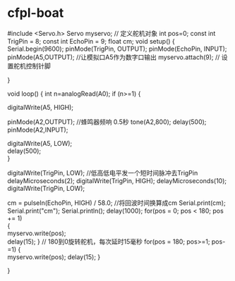 # cfpl-boat
#include <Servo.h>
Servo myservo;  // 定义舵机对象
int pos=0;
const int TrigPin = 8; 
const int EchoPin = 9; 
float cm; 
void setup()
{
  Serial.begin(9600); 
  pinMode(TrigPin, OUTPUT); 
  pinMode(EchoPin, INPUT); 
  pinMode(A5,OUTPUT);   //让模拟口A5作为数字口输出
  myservo.attach(9);  // 设置舵机控制针脚
  
}
 
void loop()
{
 int n=analogRead(A0);
 if (n>=1) 
 {
 
   digitalWrite(A5, HIGH);  
 
pinMode(A2,OUTPUT);     //蜂鸣器频响 0.5秒
  tone(A2,800);
  delay(500);
pinMode(A2,INPUT); 
 
 
  digitalWrite(A5, LOW);   
  delay(500);      
 }
 
  digitalWrite(TrigPin, LOW); //低高低电平发一个短时间脉冲去TrigPin 
  delayMicroseconds(2); 
  digitalWrite(TrigPin, HIGH); 
  delayMicroseconds(10); 
  digitalWrite(TrigPin, LOW); 
 
  cm = pulseIn(EchoPin, HIGH) / 58.0; //将回波时间换算成cm 
  Serial.print(cm); 
  Serial.print("cm"); 
  Serial.println(); 
  delay(1000); 
   for(pos = 0; pos < 180; pos += 1)  
     {  
        myservo.write(pos);  
        delay(15); 
      }
      // 180到0旋转舵机，每次延时15毫秒 
      for(pos = 180; pos>=1; pos-=1)
      {                               
        myservo.write(pos);
        delay(15);
      }
  
}



